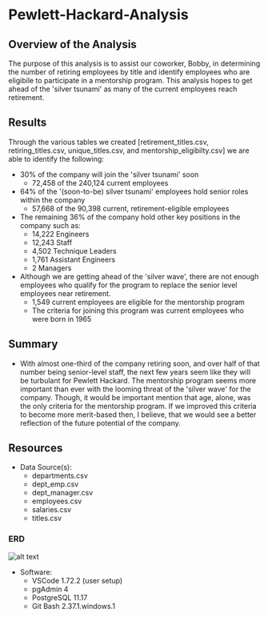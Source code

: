 # Pewlett-Hackard-Analysis

## **Overview of the Analysis**

The purpose of this analysis is to assist our coworker, Bobby, in determining the number of retiring employees by title and identify employees who are eligibile to participate in a mentorship program. This analysis hopes to get ahead of the 'silver tsunami' as many of the current employees reach retirement.

## Results
Through the various tables we created [retirement_titles.csv, retiring_titles.csv, unique_titles.csv, and mentorship_eligibilty.csv] we are able to identify the following:
 - 30% of the company will join the 'silver tsunami' soon
    - 72,458 of the 240,124 current employees
 - 64% of the '(soon-to-be) silver tsunami' employees hold senior roles within the company
    - 57,668 of the 90,398 current, retirement-eligible employees
 - The remaining 36% of the company hold other key positions in the company such as:
    - 14,222 Engineers
    - 12,243 Staff 
    - 4,502  Technique Leaders
    - 1,761  Assistant Engineers
    - 2      Managers
 - Although we are getting ahead of the 'silver wave', there are not enough employees who qualify for the program to replace the senior level employees near retirement. 
    - 1,549 current employees are eligible for the mentorship program
    - The criteria for joining this program was current employees who were born in 1965
 
## Summary
 - With almost one-third of the company retiring soon, and over half of that number being senior-level staff, the next few years seem like they will be turbulant for Pewlett Hackard. The mentorship program seems more important than ever with the looming threat of the 'silver wave' for the company. Though, it would be important mention that age, alone, was the only criteria for the mentorship program. If we improved this criteria to become more merit-based then, I believe, that we would see a better reflection of the future potential of the company. 
 
## Resources 
 - Data Source(s):
    - departments.csv
    - dept_emp.csv
    - dept_manager.csv
    - employees.csv
    - salaries.csv
    - titles.csv
### ERD
![alt text](https://github.com/nguyenauloi/Pewlett-Hackard-Analysis/tree/main/Resources "EmployeesDB.png")
 - Software:
    - VSCode 1.72.2 (user setup)
    - pgAdmin 4
    - PostgreSQL 11.17
    - Git Bash 2.37.1.windows.1